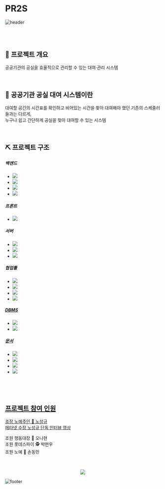 # PR2S 
![header](https://capsule-render.vercel.app/api?type=waving&color=auto&height=200&section=header&text=Public%20Room%20Reserve%20System&fontColor=&fontSize=50&fontAlign=50&desc=공공기관%20공실%20대여%20시스템&descSize=25&descAlign=70&descAlignY=75)
<br>
<br>
<br>
<br>

## 📃 프로젝트 개요
공공기관의 공실을 효율적으로 관리할 수 있는 대여·관리 시스템
<br>
<br>
<br>
## 🚪 공공기관 공실 대여 시스템이란
대여할 공간의 시간표를 확인하고 비어있는 시간을 찾아 대여해야 했던 기존의 스케줄러들과는 다르게,   
누구나 쉽고 간단하게 공실을 찾아 대여할 수 있는 시스템
<br>
<br>
<br>   
## ⛏️ 프로젝트 구조
##### 백엔드
- <img src="https://img.shields.io/badge/JDK 11-007396?style=flat&logo=Jacva&logoColor=white">
- <img src="https://img.shields.io/badge/Gradle-02303A?style=flat&logo=Gradle&logoColor=white">
-  <img src="https://img.shields.io/badge/Spring Boot-6DB33F?style=flat&logo=Spring Boot&logoColor=white">
- <img src="https://img.shields.io/badge/JPA - Hibernate-brightgreen?style=flat&logo=&logoColor=white">

##### 프론트
- <img src="https://img.shields.io/badge/ThymeLeaf-005F0F?style=flat&logo=Thymeleaf&logoColor=white">

##### 서버
- <img src="https://img.shields.io/badge/AWS EC2-FF9900?style=flat&logo=Amazon ECS&logoColor=white">
- <img src="https://img.shields.io/badge/AWS RDB-4053D6?style=flat&logo=Amazon DynamoDB&logoColor=white">
- <img src="https://img.shields.io/badge/CentOS-262577?style=flat&logo=CentOS&logoColor=white">

##### 협업툴
- <a href="https://github.com/nsnnsn12/pr2s" target="_blank"><img src="https://img.shields.io/badge/Git-F05032?style=flat&logo=Git&logoColor=white">
- <a href="" target="_blank"><img src="https://img.shields.io/badge/Google Sheets-34A853?style=flat&logo=Google Sheets&logoColor=white">
- <a href="https://www.notion.so/fad60bd617dd45ecbdd1fccccf2bfa31" target="_blank"><img src="https://img.shields.io/badge/Notion-000000?style=flat&logo=Notion&logoColor=white">
- <img src="https://img.shields.io/badge/Google Meet-00897B?style=flat&logo=Google Meet&logoColor=white">

##### DBMS
- <img src="https://img.shields.io/badge/Maria DB - 운영DB-003545?style=flat&logo=MariaDB&logoColor=white">
- <img src="https://img.shields.io/badge/H2 - 로컬DB-lightgrey?style=flat&logo=&logoColor=white">

##### 문서
- <a href="https://docs.google.com/spreadsheets/d/10sGIVokd4jCGOZaaMUWJflwkWZVt1JfnQHN0Qb7fANw/edit#gid=0" target="_blank"><img src="https://img.shields.io/badge/기능명세서-informational?style=flat&logo=&logoColor=white">
- <img src="https://img.shields.io/badge/JAVA Doc-success?style=flat&logo=&logoColor=white">
- <img src="https://img.shields.io/badge/개발 규칙 가이드-important?style=flat&logo=&logoColor=white">
- <a href="https://www.erdcloud.com/d/Hnit3ncEPttC8NTwB" target="_blank"><img src="https://img.shields.io/badge/ERD-ERD CLOUD-blueviolet?style=flat&logo=&logoColor=white">

<br>
<br>
<br>

## 프로젝트 참여 인원 
조장 노예주인 🥕 노성규 <br>
[메타넷 수장 노성규 단독 인터뷰 영상][메타넷 수장 노성규 단독 인터뷰 영상]

[메타넷 수장 노성규 단독 인터뷰 영상]: https://www.youtube.com/watch?v=stQT26gjjbI "메타넷 일진 인터뷰 영상"

조원 행동대장 👊 오나현 <br>
조원 롯데스파이 🕵️ 박현우 <br>
조원 노예 🐴 손동민 <br>
<br>
<br>
<a href="https://hits.seeyoufarm.com"><div align=center><img src="https://hits.seeyoufarm.com/api/count/incr/badge.svg?url=https%3A%2F%2Fgithub.com%2Fnsnnsn12%2Fpr2s&count_bg=%23FF0041&title_bg=%23555555&icon=firefoxbrowser.svg&icon_color=%23FFFFFF&title=hits&edge_flat=false"/></div></a>

![footer](https://capsule-render.vercel.app/api?section=footer&color=random)
